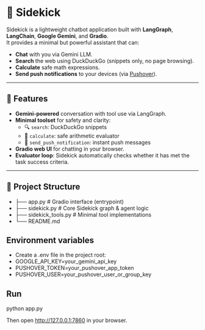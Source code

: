 # 🤖 Sidekick

Sidekick is a lightweight chatbot application built with **LangGraph**, **LangChain**, **Google Gemini**, and **Gradio**.  
It provides a minimal but powerful assistant that can:

- **Chat** with you via Gemini LLM.  
- **Search** the web using DuckDuckGo (snippets only, no page browsing).  
- **Calculate** safe math expressions.  
- **Send push notifications** to your devices (via [Pushover](https://pushover.net/)).  

---

## 🚀 Features

- **Gemini-powered** conversation with tool use via LangGraph.  
- **Minimal toolset** for safety and clarity:
  - 🔍 `search`: DuckDuckGo snippets  
  - 🧮 `calculate`: safe arithmetic evaluator  
  - 📲 `send_push_notification`: instant push messages  
- **Gradio web UI** for chatting in your browser.  
- **Evaluator loop**: Sidekick automatically checks whether it has met the task success criteria.  

---

## 📂 Project Structure

- ├── app.py # Gradio interface (entrypoint)
- ├── sidekick.py # Core Sidekick graph & agent logic
- ├── sidekick_tools.py # Minimal tool implementations
- └── README.md

## Environment variables

- Create a .env file in the project root:
- GOOGLE_API_KEY=your_gemini_api_key
- PUSHOVER_TOKEN=your_pushover_app_token
- PUSHOVER_USER=your_pushover_user_or_group_key

## Run
python app.py

Then open http://127.0.0.1:7860 in your browser.



